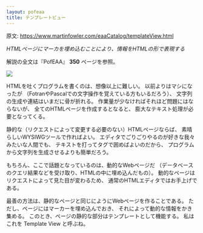 ```yaml
---
layout: pofeaa
title: テンプレートビュー
---
```


原文: <https://www.martinfowler.com/eaaCatalog/templateView.html>

*HTMLページにマーカを埋め込むことにより、情報をHTMLの形で表現する*

解説の全文は『PofEAA』 **350** ページを参照。

![](https://www.martinfowler.com/eaaCatalog/templateViewSketch.gif)

HTMLを吐くプログラムを書くのは、想像以上に難しい。
以前よりはマシになったが
（FotranやPascalでの文字操作を覚えている方もいるだろう）、
文字列の生成や連結はいまだに骨が折れる。
作業量が少なければそれほど問題にはならないが、
全てのHTMLページを作成するとなると、
膨大なテキスト処理が必要となってくる。

静的な（リクエストによって変更する必要のない）HTMLページならば、
素晴らしいWYSIWGツールで作ればよい。
エディタでごりごりやるのが好きな我々みたいな人間でも、
テキストを打ってタグで囲めばよいのだから、
プログラムから文字列を生成させるよりも簡単だろう。

もちろん、ここで話題となっているのは、動的なWebページだ
（データベースのクエリ結果などを受け取り、HTMLの中に埋め込んだもの）。
動的なページはリクエストによって見た目が変わるため、
通常のHTMLエディタではお手上げである。

最善の方法は、静的なページと同じにようにWebページを作ることである。
ただし、ページにはマーカーを埋め込んでおき、
それによって動的な情報をかき集める。
このとき、ページの静的な部分はテンプレートとして機能する。 私はこれを
Template View と呼ぶね。

